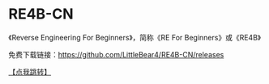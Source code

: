# RE4B-CN
《Reverse Engineering For Beginners》，简称《RE For Beginners》或《RE4B》

免费下载链接：https://github.com/LittleBear4/RE4B-CN/releases

[【点我跳转】](https://github.com/LittleBear4/RE4B-CN/releases) 

